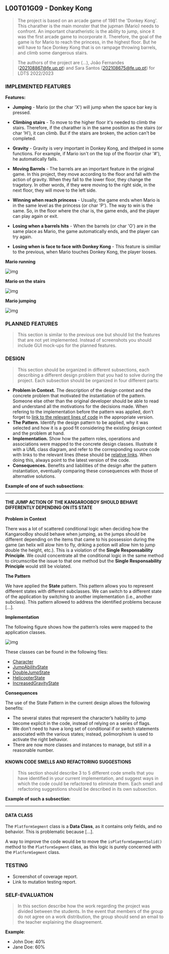 ## L00T01G09 - Donkey Kong<PROJECT NAME>

> The project is based on an arcade game of 1981 the 'Donkey Kong'. This charather is the main monster that the jupman (Mario) needs to confront. An important charatheristic is the ability to jump, since it was the first arcade game to incorporate it. Therefore, the goal of the game is for Mario to reach the princess, in the highest floor. But he will have to face Donkey Kong that is on rampage throwing barrels, and climb some dangerous stairs.

>The authors of the project are (...), João Fernandes (202108867@fe.up.pt) and Sara Santos (202108675@fe.up.pt) for LDTS 2022/2023

### IMPLEMENTED FEATURES

**Features:**

- **Jumping** - Mario (or the char 'X') will jump when the space bar key is pressed.

- **Climbing stairs** - To move to the higher floor it's needed to climb the stairs. Therefore, if the charather is in the same position as the stairs (or char 'H'), it can climb. But if the stairs are broken, the action can't be completed.

- **Gravity** - Gravity is very important in Donkey Kong, and ithelped in some functions. For example, if Mario isn't on the top of the floor(or char '#'), he automatically falls.

- **Moving Barrels** - The barrels are an important feature in the original game. In this project, they move according to the floor and fall with the action of gravity. When they fall to the  lower floor, they change the tragetory. In other words, if they were moving to the right side, in the next floor, they will move to the left side.

- **Winning when reach princess** - Usually, the game ends when  Mario is in the same level as the princess (or char 'P'). The way to win is the same. So, in the floor where the char is, the game ends, and the player can play again or exit.

- **Losing when a barrels hits** - When the barrels (or char 'O') are in the same place as Mario, the game automatically ends, and the player can try again.

- **Losing when is face to face with Donkey Kong** - This feature is similiar to the previous, when Mario touches Donkey Kong, the player looses.

**Mario running**

![img](src/main/resources/img/floor_screenshot.png)

**Mario on the stairs**

![img](src/main/resources/img/stairs_screenshot.png)

**Mario jumping**

![img](src/main/resources/img/jump_screenshot.png)

### PLANNED FEATURES

> This section is similar to the previous one but should list the features that are not yet implemented. Instead of screenshots you should include GUI mock-ups for the planned features.

### DESIGN

> This section should be organized in different subsections, each describing a different design problem that you had to solve during the project. Each subsection should be organized in four different parts:

- **Problem in Context.** The description of the design context and the concrete problem that motivated the instantiation of the pattern. Someone else other than the original developer should be able to read and understand all the motivations for the decisions made. When refering to the implementation before the pattern was applied, don’t forget to [link to the relevant lines of code](https://help.github.com/en/articles/creating-a-permanent-link-to-a-code-snippet) in the appropriate version.
- **The Pattern.** Identify the design pattern to be applied, why it was selected and how it is a good fit considering the existing design context and the problem at hand.
- **Implementation.** Show how the pattern roles, operations and associations were mapped to the concrete design classes. Illustrate it with a UML class diagram, and refer to the corresponding source code with links to the relevant lines (these should be [relative links](https://help.github.com/en/articles/about-readmes#relative-links-and-image-paths-in-readme-files). When doing this, always point to the latest version of the code.
- **Consequences.** Benefits and liabilities of the design after the pattern instantiation, eventually comparing these consequences with those of alternative solutions.

**Example of one of such subsections**:

------

#### THE JUMP ACTION OF THE KANGAROOBOY SHOULD BEHAVE DIFFERENTLY DEPENDING ON ITS STATE

**Problem in Context**

There was a lot of scattered conditional logic when deciding how the KangarooBoy should behave when jumping, as the jumps should be different depending on the items that came to his possession during the game (an helix will alow him to fly, driking a potion will allow him to jump double the height, etc.). This is a violation of the **Single Responsability Principle**. We could concentrate all the conditional logic in the same method to circumscribe the issue to that one method but the **Single Responsability Principle** would still be violated.

**The Pattern**

We have applied the **State** pattern. This pattern allows you to represent different states with different subclasses. We can switch to a different state of the application by switching to another implementation (i.e., another subclass). This pattern allowed to address the identified problems because […].

**Implementation**

The following figure shows how the pattern’s roles were mapped to the application classes.

![img]((https://github.com/FEUP-LDTS-2022/project-l01gr09/blob/3f0ecc3c7dcb15440494e213e3df7b1eb28a300d/src/main/resources/img/floor_screenshot.png))

These classes can be found in the following files:

- [Character](https://web.fe.up.pt/~arestivo/page/courses/2021/lpoo/template/src/main/java/Character.java)
- [JumpAbilityState](https://web.fe.up.pt/~arestivo/page/courses/2021/lpoo/template/src/main/java/JumpAbilityState.java)
- [DoubleJumpState](https://web.fe.up.pt/~arestivo/page/courses/2021/lpoo/template/src/main/java/DoubleJumpState.java)
- [HelicopterState](https://web.fe.up.pt/~arestivo/page/courses/2021/lpoo/template/src/main/java/HelicopterState.java)
- [IncreasedGravityState](https://web.fe.up.pt/~arestivo/page/courses/2021/lpoo/template/src/main/java/IncreasedGravityState.java)

**Consequences**

The use of the State Pattern in the current design allows the following benefits:

- The several states that represent the character’s hability to jump become explicit in the code, instead of relying on a series of flags.
- We don’t need to have a long set of conditional if or switch statements associated with the various states; instead, polimorphism is used to activate the right behavior.
- There are now more classes and instances to manage, but still in a reasonable number.

#### KNOWN CODE SMELLS AND REFACTORING SUGGESTIONS

> This section should describe 3 to 5 different code smells that you have identified in your current implementation, and suggest ways in which the code could be refactored to eliminate them. Each smell and refactoring suggestions should be described in its own subsection.

**Example of such a subsection**:

------

#### DATA CLASS

The `PlatformSegment` class is a **Data Class**, as it contains only fields, and no behavior. This is problematic because […].

A way to improve the code would be to move the `isPlatformSegmentSolid()` method to the `PlatformSegment` class, as this logic is purely concerned with the `PlatformSegment` class.

### TESTING

- Screenshot of coverage report.
- Link to mutation testing report.

### SELF-EVALUATION

> In this section describe how the work regarding the project was divided between the students. In the event that members of the group do not agree on a work distribution, the group should send an email to the teacher explaining the disagreement.

**Example**:

- John Doe: 40%
- Jane Doe: 60%
